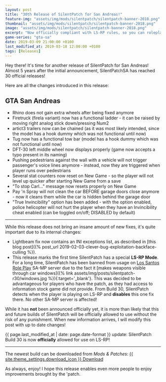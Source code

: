 ```yaml
---
layout: post
title: "30th Release of SilentPatch for San Andreas!"
feature-img: "assets/img/mods/silentpatch/silentpatch-banner-2018.png"
thumbnail: "assets/img/mods/silentpatch/silentpatch-banner-2018.png"
image: "assets/img/mods/silentpatch/silentpatch-banner-2018.png"
excerpt: "Now officially compliant with LS-RP rules, so you can roleplay with it without the risk of getting banned."
game-series: "gta-sa"
date: 2019-03-09 21:00:00 +0100
last_modified_at: 2019-03-18 12:00:00 +0100
tags: [Releases]
---
```

Hey there! It's time for another release of SilentPatch for San Andreas!
Almost 5 years after the initial announcement, SilentPatchSA has reached 30 official releases!

Here are all the changes introduced in this release:

GTA San Andreas
----------

* Rhino does not gain extra wheels after being fixed anymore
* Firetruck (firela variant) now has a functional ladder - it can be raised by moving right analog stick down/pressing Num2
* artict3 trailers now can be chained (as it was most likely intended, since the model has a hook dummy which was not functional until now)
* Tug now has a functional tow bar (model has a hook dummy which was not functional until now)
* DFT-30 left middle wheel now displays properly (game now accepts a typo present in its naming)
* Pushing pedestrians against the wall with a vehicle will not trigger passenger's voice lines anymore - instead, now they are triggered when player runs over pedestrians
* Several stat counters now reset on New Game - so the player will not level up quicker after starting New Game from a save
* "To stop Carl..." message now resets properly on New Game
* Pay 'n Spray will not clean the car BEFORE garage doors close anymore - now it cleans them while the car is hidden behind the garage door
* "True Invincibility" option has been added - with the option enabled, police helicopter will not hurt the player when they have an Invincibility cheat enabled (can be toggled on/off; DISABLED by default)

***

While this release does not bring an insane amount of new fixes, it's quite important due to its internal changes:

- Lightbeam fix now contains an INI exceptions list, as described in [this blog post]({% post_url 2019-02-03-clever-bug-exploitation-backface-culling %}).
- This release marks the first time SilentPatch has a special **LS-RP Mode**. For a long time, SilentPatch has been banned from usage on [Los Santos Role Play](https://ls-rp.com/) SA-MP server
due to the fact it [makes weapons visible through car windows]({% link assets/img/posts/silentpatch-r30/windows.jpg %}){:target='_blank'}.
This was decided to be advantageous for players who have the patch, as they had access to information stock game did not provide.
From Build 30, SilentPatch detects when the player is playing on LS-RP and **disables** this one fix there. No other SA-MP server is affected!

While it has **not** been announced officially yet, it is more than likely that this and future builds of SilentPatch will be officially allowed to use without the risk of any punishment.
When new information arrives, I will modify this post with up to date changes!

{{ page.last_modified_at | date: page.date-format }} update: SilentPatch Build 30 is now **officially** allowed for use on LS-RP!

***

The newest build can be downloaded from *Mods & Patches*:
<a href="{% link _games/gta/gta-sa.md %}#silentpatch" class="button">{{ site.theme_settings.download_icon }} Download</a>

As always, enjoy! I hope this release enables even more people to enjoy improvements brought by the 'patch.